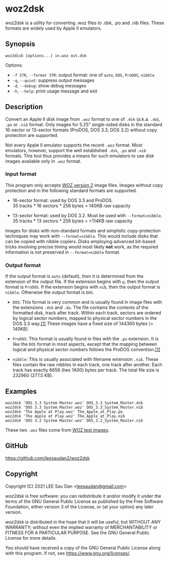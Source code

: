 # woz2dsk #

*woz2dsk* is a utility for converting .woz files to .dsk, .po and .nib
files.  These formats are widely used by Apple II emulators.


## Synopsis ##

    woz2disk [options...] in.woz out.dsk

Options:

* `-f STR`, `--format STR`:
  output format: one of `auto`, `DOS`, `ProDOS`, `nibble`
* `-q`, `--quiet`:
  suppress output messages
* `-d`, `--debug`:
  show debug messages
* `-h`, `--help`:
  print usage message and exit


## Description ##

Convert an Apple II disk image from `.woz` format
to one of `.dsk` (a.k.a. `.do`), `.po` or `.nib` format.
Only images for 5.25" single-sided disks
in the standard 16-sector or 13-sector formats
(ProDOS, DOS 3.3, DOS 3.2)
without copy protection
are supported.

Not every Apple II emulator supports the recent `.woz` format.
Most emulators, however, support the well established
`.dsk`, `.po` and `.nib` formats.
This tool thus provides a means for such emulators to
use disk images available only in `.woz` format.


### Input format ###

This program only accepts
[WOZ version 2](https://applesaucefdc.com/woz/reference2/) image files.
Images without copy protection and in the following standard formats
are supported.

* 16-sector format: used by DOS 3.3 and ProDOS.  
  35 tracks * 16 sectors * 256 bytes = 140KB raw capacity

* 13-sector format: used by DOS 3.2.  Must be used with `--format=nibble`.  
  35 tracks * 13 sectors * 256 bytes = <114KB raw capacity

Images for disks with non-standard formats and simplistic copy-protection
techniques may work with `--format=nibble`.
This would include disks that can be copied with nibble copiers.
Disks employing advanced bit-based tricks involving precise timing
would most likely **not** work, as the required information is not preserved
in `--format=nibble` format.

### Output format ###
If the output format is `auto` (default), then it is determined from
the extension of the output file.
If the extension begins with `p`, then the output format is `ProDOS`.
If the extension begins with `nib`, then the output format is `nibble`.
Otherwise the output format is `DOS`.

* `DOS`: This format is very common and is usually found in image files
  with the extensions `.dsk` and `.do`.
  The file contains the contents of the formatted disk,
  track after track.
  Within each track, sectors are ordered by logical sector numbers,
  mapped to physical sector numbers in the DOS 3.3 way.[[1]][r1]
  These images have a fixed size of 144360 bytes (= 140KB).

* `ProDOS`: This format is usually found in files with the `.po` extension.
  It is like the `DOS` format in most aspects, except that the
  mapping between logical and physical sector numbers follows
  the ProDOS convention.[[1]][r1]
  
* `nibble`: This is usually associated with filename extension `.nib`.
  These files contain the raw nibbles in each track, one track after another.
  Each track has exactly 6656 (hex 1A00) bytes per track.
  The total file size is 232960 (277.5 KB).

[r1]: http://www.applelogic.org/TheAppleIIEGettingStarted.html


## Examples ##

    woz2dsk 'DOS 3.3 System Master.woz' DOS_3.3_System_Master.dsk
    woz2dsk 'DOS 3.3 System Master.woz' DOS_3.3_System_Master.nib
    woz2dsk 'The Apple at Play.woz' The_Apple_at_Play.po
    woz2dsk 'The Apple at Play.woz' The_Apple_at_Play.nib
    woz2dsk 'DOS 3.2 System Master.woz' DOS_3.2_System_Master.nib

These two `.woz` files come from
[WOZ test images](http://evolutioninteractive.com/applesauce/woz_images.zip).


## GitHub ##

<https://github.com/leesaudan2/woz2dsk>


## Copyright ##

Copyright (C) 2021 LEE Sau Dan <<leesaudan@gmail.com>>


*woz2dsk* is free software: you can redistribute it and/or modify
it under the terms of the GNU General Public License as published by
the Free Software Foundation, either version 3 of the License, or
(at your option) any later version.

*woz2dsk* is distributed in the hope that it will be useful,
but WITHOUT ANY WARRANTY; without even the implied warranty of
MERCHANTABILITY or FITNESS FOR A PARTICULAR PURPOSE.  See the
GNU General Public License for more details.

You should have received a copy of the GNU General Public License
along with this program.  If not, see <https://www.gnu.org/licenses/>.

